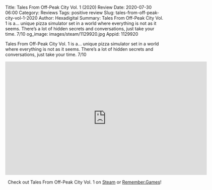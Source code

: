 Title: Tales From Off-Peak City Vol. 1 (2020) Review
Date: 2020-07-30 06:00
Category: Reviews
Tags: positive review
Slug: tales-from-off-peak-city-vol-1-2020
Author: Hexadigital
Summary: Tales From Off-Peak City Vol. 1 is a… unique pizza simulator set in a world where everything is not as it seems. There’s a lot of hidden secrets and conversations, just take your time. 7/10
og_image: images/steam/1129920.jpg
Appid: 1129920

Tales From Off-Peak City Vol. 1 is a… unique pizza simulator set in a world where everything is not as it seems. There’s a lot of hidden secrets and conversations, just take your time. 7/10

<center><iframe src="https://www.youtube.com/embed/aGfLpa9upjA?feature=oembed" allow="accelerometer; autoplay; encrypted-media; gyroscope; picture-in-picture" width="640" height="360" frameborder="0"></iframe>

Check out Tales From Off-Peak City Vol. 1 on [Steam](https://store.steampowered.com/app/1129920/?curator_clanid=34633900) or [Remember.Games](https://remember.games/game/708/)!</center>
